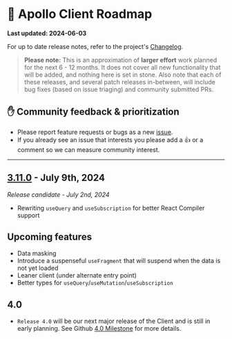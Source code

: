 # 🔮 Apollo Client Roadmap

**Last updated: 2024-06-03**

For up to date release notes, refer to the project's [Changelog](https://github.com/apollographql/apollo-client/blob/main/CHANGELOG.md).

> **Please note:** This is an approximation of **larger effort** work planned for the next 6 - 12 months. It does not cover all new functionality that will be added, and nothing here is set in stone. Also note that each of these releases, and several patch releases in-between, will include bug fixes (based on issue triaging) and community submitted PRs.

## ✋ Community feedback & prioritization

- Please report feature requests or bugs as a new [issue](https://github.com/apollographql/apollo-client/issues/new/choose).
- If you already see an issue that interests you please add a 👍 or a comment so we can measure community interest.

---

## [3.11.0](https://github.com/apollographql/apollo-client/milestone/40) - July 9th, 2024
_Release candidate - July 2nd, 2024_

- Rewriting `useQuery` and `useSubscription` for better React Compiler support

## Upcoming features

- Data masking
- Introduce a suspenseful `useFragment` that will suspend when the data is not yet loaded
- Leaner client (under alternate entry point)
- Better types for `useQuery`/`useMutation`/`useSubscription`

## 4.0

- `Release 4.0` will be our next major release of the Client and is still in early planning.  See Github [4.0 Milestone](https://github.com/apollographql/apollo-client/milestone/31) for more details.
